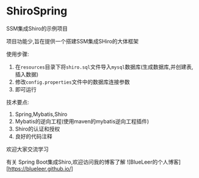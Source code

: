 # ShiroSpring
SSM集成Shiro的示例项目

项目功能少,旨在提供一个搭建SSM集成SHiro的大体框架

使用步骤:
1. 在`resources`目录下将`shiro.sql`文件导入`mysql`数据库(生成数据库,并创建表,插入数据)
2. 修改`config.properties`文件中的数据库连接参数
3. 即可运行


技术要点:
1. Spring,Mybatis,Shiro
2. Mybatis的逆向工程(使用maven的mybatis逆向工程插件)
3. Shiro的认证和授权
4. 良好的代码注释

欢迎大家交流学习

有关 Spring Boot集成Shiro,欢迎访问我的博客了解 ![BlueLeer的个人博客][https://blueleer.github.io/]
